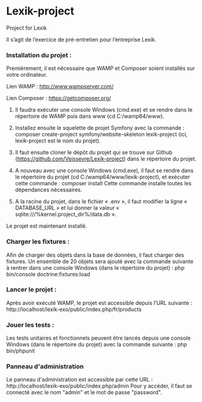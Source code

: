 # Lexik-project

Project for Lexik

Il s’agit de l’exercice de pré-entretien pour l’entreprise Lexik.

<h3>Installation du projet :</h3>

Premièrement, il est nécessaire que WAMP et Composer soient installés sur votre ordinateur.

Lien WAMP : http://www.wampserver.com/

Lien Composer : https://getcomposer.org/

1) Il faudra exécuter une console Windows (cmd.exe) et se rendre dans le répertoire de WAMP puis dans www (cd C:/wamp64/www).

2) Installez ensuite le squelette de projet Symfony avec la commande : composer create-project symfony/website-skeleton lexik-project (ici, lexik-project est le nom du projet).

3) Il faut ensuite cloner le dépôt du projet qui se trouve sur Github (https://github.com/Veisseyre/Lexik-project) dans le répertoire du projet.

4) A nouveau avec une console Windows (cmd.exe), il faut se rendre dans le répertoire du projet (cd C:/wamp64/www/lexik-project), et exécuter cette commande : composer install
Cette commande installe toutes les dépendances nécessaires.

5) A la racine du projet, dans le fichier « .env », il faut modifier la ligne « DATABASE_URL » et lui donner la valeur « sqlite:///%kernel.project_dir%/data.db ».

Le projet est maintenant installé.

<h3>Charger les fixtures :</h3>

Afin de charger des objets dans la base de données, il faut charger des fixtures. Un ensemble de 20 objets sera ajouté avec la commande suivante à rentrer dans une console Windows (dans le répertoire du projet) : php bin/console doctrine:fixtures:load

<h3>Lancer le projet :</h3>

Après avoir exécuté WAMP, le projet est accessible depuis l’URL suivante : http://localhost/lexik-exo/public/index.php/fr/products

<h3>Jouer les tests :</h3>

Les tests unitaires et fonctionnels peuvent être lancés depuis une console Windows (dans le répertoire du projet) avec la commande suivante : php bin/phpunit

<h3>Panneau d'administration</h3>

Le panneau d'administration est accessible par cette URL : http://localhost/lexik-exo/public/index.php/admin
Pour y accéder, il faut se connecté avec le nom "admin" et le mot de passe "password".